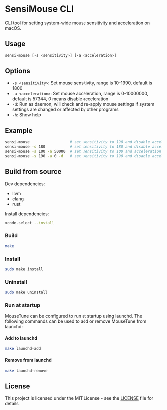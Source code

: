 # SensiMouse CLI

CLI tool for setting system-wide mouse sensitivity and acceleration on macOS.

## Usage

```bash
sensi-mouse [-s <sensitivity>] [-a <acceleration>]
```

## Options

- `-s <sensitivity>`: Set mouse sensitivity, range is 10-1990, default is 1800
- `-a <acceleration>`: Set mouse acceleration, range is 0-10000000, default is 57344, 0 means disable acceleration
- `-d`: Run as daemon, will check and re-apply mouse settings if system settings are changed or affected by other programs
- `-h`: Show help

## Example

```bash
sensi-mouse                  # set sensitivity to 190 and disable acceleration
sensi-mouse -s 180           # set sensitivity to 180 and disable acceleration
sensi-mouse -s 100 -a 50000  # set sensitivity to 100 and acceleration to 50000
sensi-mouse -s 190 -a 0 -d   # set sensitivity to 190 and disable acceleration, run as daemon, program will not quit
```

## Build from source

Dev dependencies:

- llvm
- clang
- rust

Install dependencies:

```bash
xcode-select --install
```

### Build

```bash
make
```

### Install

```bash
sudo make install
```

### Uninstall

```bash
sudo make uninstall
```

### Run at startup

MouseTune can be configured to run at startup using launchd. The following commands can be used to add or remove MouseTune from launchd:

#### Add to launchd

```bash
make launchd-add
```

#### Remove from launchd

```bash
make launchd-remove
```

## License

This project is licensed under the MIT License - see the [LICENSE](LICENSE) file for details
